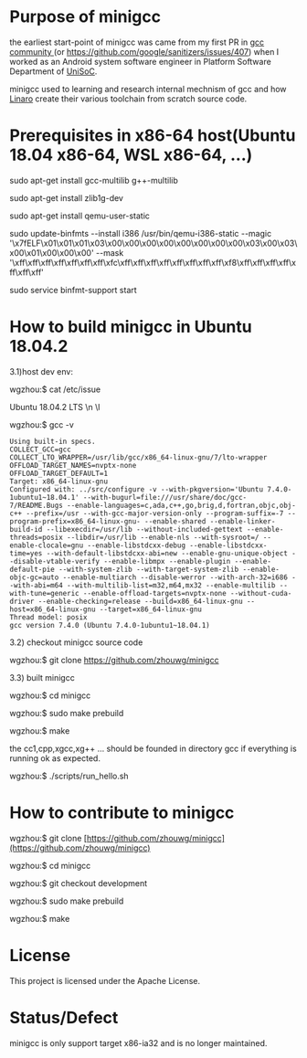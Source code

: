 
# Purpose of minigcc

   the earliest start-point of minigcc was came from my first PR in <a href="https://gcc.gnu.org/bugzilla/show_bug.cgi?id=67286">gcc community </a>(or https://github.com/google/sanitizers/issues/407) when I worked as an Android system software engineer in Platform Software Department of <a href="https://www.unisoc.com/en_us/">UniSoC</a>.
   
   minigcc used to learning and research internal mechnism of gcc and how <a href="https://www.linaro.org/">Linaro</a> create their various toolchain from scratch source code.

# Prerequisites in x86-64 host(Ubuntu 18.04 x86-64, WSL x86-64, ...)
sudo apt-get install gcc-multilib g++-multilib 

sudo apt-get install zlib1g-dev

sudo apt-get install qemu-user-static

sudo update-binfmts --install i386 /usr/bin/qemu-i386-static --magic '\x7fELF\x01\x01\x01\x03\x00\x00\x00\x00\x00\x00\x00\x00\x03\x00\x03\x00\x01\x00\x00\x00' --mask '\xff\xff\xff\xff\xff\xff\xff\xfc\xff\xff\xff\xff\xff\xff\xff\xff\xf8\xff\xff\xff\xff\xff\xff\xff'

sudo service binfmt-support start

# How to build minigcc in Ubuntu 18.04.2

3.1)host dev env:

wgzhou:$ cat /etc/issue

Ubuntu 18.04.2 LTS \n \l

wgzhou:$ gcc -v
```
Using built-in specs.
COLLECT_GCC=gcc
COLLECT_LTO_WRAPPER=/usr/lib/gcc/x86_64-linux-gnu/7/lto-wrapper
OFFLOAD_TARGET_NAMES=nvptx-none
OFFLOAD_TARGET_DEFAULT=1
Target: x86_64-linux-gnu
Configured with: ../src/configure -v --with-pkgversion='Ubuntu 7.4.0-1ubuntu1~18.04.1' --with-bugurl=file:///usr/share/doc/gcc-7/README.Bugs --enable-languages=c,ada,c++,go,brig,d,fortran,objc,obj-c++ --prefix=/usr --with-gcc-major-version-only --program-suffix=-7 --program-prefix=x86_64-linux-gnu- --enable-shared --enable-linker-build-id --libexecdir=/usr/lib --without-included-gettext --enable-threads=posix --libdir=/usr/lib --enable-nls --with-sysroot=/ --enable-clocale=gnu --enable-libstdcxx-debug --enable-libstdcxx-time=yes --with-default-libstdcxx-abi=new --enable-gnu-unique-object --disable-vtable-verify --enable-libmpx --enable-plugin --enable-default-pie --with-system-zlib --with-target-system-zlib --enable-objc-gc=auto --enable-multiarch --disable-werror --with-arch-32=i686 --with-abi=m64 --with-multilib-list=m32,m64,mx32 --enable-multilib --with-tune=generic --enable-offload-targets=nvptx-none --without-cuda-driver --enable-checking=release --build=x86_64-linux-gnu --host=x86_64-linux-gnu --target=x86_64-linux-gnu
Thread model: posix
gcc version 7.4.0 (Ubuntu 7.4.0-1ubuntu1~18.04.1)
```

3.2) checkout minigcc source code

wgzhou:$ git clone https://github.com/zhouwg/minigcc

3.3) built minigcc

wgzhou:$ cd minigcc


wgzhou:$ sudo make prebuild


wgzhou:$ make 


the cc1,cpp,xgcc,xg++ ... should be founded in directory gcc if everything is running ok as expected.

wgzhou:$ ./scripts/run_hello.sh 


# How to contribute to minigcc
wgzhou:$ git clone [https://github.com/zhouwg/minigcc](https://github.com/zhouwg/minigcc)

wgzhou:$ cd minigcc

wgzhou:$ git checkout development

wgzhou:$ sudo make prebuild

wgzhou:$ make 


# License
This project is licensed under the Apache License.



# Status/Defect

   minigcc is only support target x86-ia32 and is no longer maintained.
